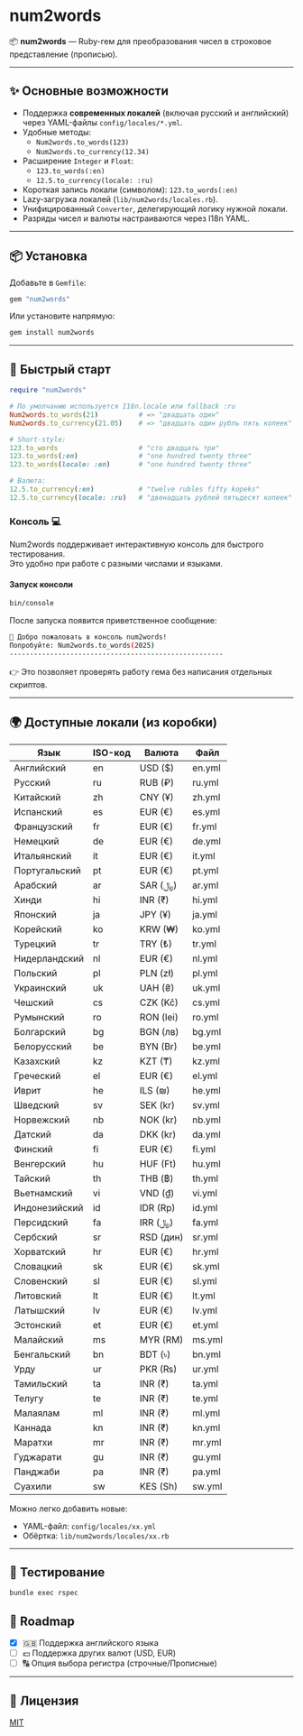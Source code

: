 # num2words

📦 **num2words** — Ruby-гем для преобразования чисел в строковое представление (прописью).

---

## ✨ Основные возможности

- Поддержка **современных локалей** (включая русский и английский) через YAML-файлы `config/locales/*.yml`.
- Удобные методы:
    - `Num2words.to_words(123)`
    - `Num2words.to_currency(12.34)`
- Расширение `Integer` и `Float`:
    - `123.to_words(:en)`
    - `12.5.to_currency(locale: :ru)`
- Короткая запись локали (символом): `123.to_words(:en)`
- Lazy‑загрузка локалей (`lib/num2words/locales.rb`).
- Унифицированный `Converter`, делегирующий логику нужной локали.
- Разряды чисел и валюты настраиваются через I18n YAML.

---

## 📦 Установка

Добавьте в `Gemfile`:

```ruby
gem "num2words"
```

Или установите напрямую:

```bash
gem install num2words
```

---

## 🚀 Быстрый старт

```ruby
require "num2words"

# По умолчанию используется I18n.locale или fallback :ru
Num2words.to_words(21)          # => "двадцать один"
Num2words.to_currency(21.05)    # => "двадцать один рубль пять копеек"

# Short-style:
123.to_words                    # "сто двадцать три"
123.to_words(:en)               # "one hundred twenty three"
123.to_words(locale: :en)       # "one hundred twenty three"

# Валюта:
12.5.to_currency(:en)           # "twelve rubles fifty kopeks"
12.5.to_currency(locale: :ru)   # "двенадцать рублей пятьдесят копеек"
```

### Консоль 💻

Num2words поддерживает интерактивную консоль для быстрого тестирования.  
Это удобно при работе с разными числами и языками.

#### Запуск консоли

```bash
bin/console
```

После запуска появится приветственное сообщение:

```bash
👋 Добро пожаловать в консоль num2words!
Попробуйте: Num2words.to_words(2025)
-----------------------------------------------------
```

👉 Это позволяет проверять работу гема без написания отдельных скриптов.

---

## 🌍 Доступные локали (из коробки)

| Язык          | ISO-код | Валюта      | Файл   |
|---------------|---------|-------------|--------|
| Английский    | en      | USD ($)     | en.yml |
| Русский       | ru      | RUB (₽)     | ru.yml |
| Китайский     | zh      | CNY (¥)     | zh.yml |
| Испанский     | es      | EUR (€)     | es.yml |
| Французский   | fr      | EUR (€)     | fr.yml |
| Немецкий      | de      | EUR (€)     | de.yml |
| Итальянский   | it      | EUR (€)     | it.yml |
| Португальский | pt      | EUR (€)     | pt.yml |
| Арабский      | ar      | SAR (﷼)     | ar.yml |
| Хинди         | hi      | INR (₹)     | hi.yml |
| Японский      | ja      | JPY (¥)     | ja.yml |
| Корейский     | ko      | KRW (₩)     | ko.yml |
| Турецкий      | tr      | TRY (₺)     | tr.yml |
| Нидерландский | nl      | EUR (€)     | nl.yml |
| Польский      | pl      | PLN (zł)    | pl.yml |
| Украинский    | uk      | UAH (₴)     | uk.yml |
| Чешский       | cs      | CZK (Kč)    | cs.yml |
| Румынский     | ro      | RON (lei)   | ro.yml |
| Болгарский    | bg      | BGN (лв)    | bg.yml |
| Белорусский   | be      | BYN (Br)    | be.yml |
| Казахский     | kz      | KZT (₸)     | kz.yml |
| Греческий     | el      | EUR (€)     | el.yml |
| Иврит         | he      | ILS (₪)     | he.yml |
| Шведский      | sv      | SEK (kr)    | sv.yml |
| Норвежский    | nb      | NOK (kr)    | nb.yml |
| Датский       | da      | DKK (kr)    | da.yml |
| Финский       | fi      | EUR (€)     | fi.yml |
| Венгерский    | hu      | HUF (Ft)    | hu.yml |
| Тайский       | th      | THB (฿)     | th.yml |
| Вьетнамский   | vi      | VND (₫)     | vi.yml |
| Индонезийский | id      | IDR (Rp)    | id.yml |
| Персидский    | fa      | IRR (﷼)     | fa.yml |
| Сербский      | sr      | RSD (дин)   | sr.yml |
| Хорватский    | hr      | EUR (€)     | hr.yml |
| Словацкий     | sk      | EUR (€)     | sk.yml |
| Словенский    | sl      | EUR (€)     | sl.yml |
| Литовский     | lt      | EUR (€)     | lt.yml |
| Латышский     | lv      | EUR (€)     | lv.yml |
| Эстонский     | et      | EUR (€)     | et.yml |
| Малайский     | ms      | MYR (RM)    | ms.yml |
| Бенгальский   | bn      | BDT (৳)     | bn.yml |
| Урду          | ur      | PKR (₨)     | ur.yml |
| Тамильский    | ta      | INR (₹)     | ta.yml |
| Телугу        | te      | INR (₹)     | te.yml |
| Малаялам      | ml      | INR (₹)     | ml.yml |
| Каннада       | kn      | INR (₹)     | kn.yml |
| Маратхи       | mr      | INR (₹)     | mr.yml |
| Гуджарати     | gu      | INR (₹)     | gu.yml |
| Панджаби      | pa      | INR (₹)     | pa.yml |
| Суахили       | sw      | KES (Sh)    | sw.yml |

Можно легко добавить новые:

- YAML-файл: `config/locales/xx.yml`
- Обёртка: `lib/num2words/locales/xx.rb`

---

## 🧪 Тестирование

```bash
bundle exec rspec
```

## 📌 Roadmap

- [x] 🇬🇧 Поддержка английского языка
- [ ] 💵 Поддержка других валют (USD, EUR)
- [ ] 🔠 Опция выбора регистра (строчные/Прописные)

---

## 📜 Лицензия

[MIT](LICENSE)
